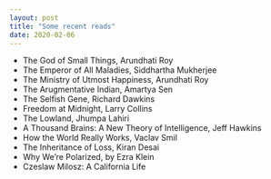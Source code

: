```yaml
---
layout: post
title: "Some recent reads"
date: 2020-02-06
---
```


- The God of Small Things, Arundhati Roy
- The Emperor of All Maladies, Siddhartha Mukherjee
- The Ministry of Utmost Happiness, Arundhati Roy
- The Arugmentative Indian, Amartya Sen
- The Selfish Gene, Richard Dawkins
- Freedom at Midnight, Larry Collins
- The Lowland, Jhumpa Lahiri
- A Thousand Brains: A New Theory of Intelligence, Jeff Hawkins
- How the World Really Works, Vaclav Smil
- The Inheritance of Loss, Kiran Desai
- Why We’re Polarized, by Ezra Klein
- Czeslaw Milosz: A California Life

